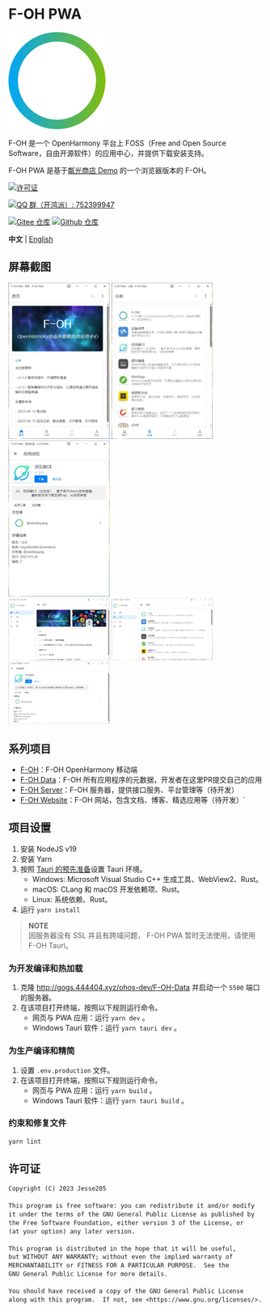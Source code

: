 # F-OH PWA

![LOGO](./public/icons/android-chrome-192x192.png)

F-OH 是一个 OpenHarmony 平台上 FOSS（Free and Open Source Software，自由开源软件）的应用中心，并提供下载安装支持。

F-OH PWA 是基于[粼光商店 Demo](https://gitee.com/sparkling-store/webv3demo) 的一个浏览器版本的 F-OH。

[![许可证](https://img.shields.io/github/license/Jesse205/F-OH-PWA?label=%E8%AE%B8%E5%8F%AF%E8%AF%81)](./LICENSE)

[![QQ 群（开鸿派）: 752399947](https://img.shields.io/badge/QQ_群:_开鸿派-752399947-0099FF?logo=tencentqq)](https://qm.qq.com/q/jWeBdnvPz2)

[![Gitee 仓库](https://img.shields.io/badge/Gitee-仓库-C71D23?logo=gitee)](https://gitee.com/ohos-dev/F-OH-PWA)
[![Github 仓库](https://img.shields.io/badge/Github-仓库-0969DA?logo=github)](https://github.com/Jesse205/F-OH-PWA)

**中文** |
[English](./README.md)

## 屏幕截图

<div>
<img src="./public/screenshots/Snipaste_2023-09-06_21-32-26.webp" width=200 />
<img src="./public/screenshots/Snipaste_2023-09-06_21-32-39.webp" width=200 />
<img src="./public/screenshots/Snipaste_2023-09-06_21-32-50.webp" width=200 />
</div>
<div>
<img src="./public/screenshots/Snipaste_2023-09-06_21-33-22.webp" width=200 />
<img src="./public/screenshots/Snipaste_2023-09-06_21-33-28.webp" width=200 />
<img src="./public/screenshots/Snipaste_2023-09-06_21-33-35.webp" width=200 />
</div>

## 系列项目

- [F-OH](https://gitee.com/ohos-dev/f-oh)：F-OH OpenHarmony 移动端
- [F-OH Data](http://gogs.444404.xyz/ohos-dev/F-OH-Data)：F-OH 所有应用程序的元数据，开发者在这里PR提交自己的应用
- [F-OH Server](https://gitee.com/ohos-dev/f-oh-server)：F-OH 服务器，提供接口服务、平台管理等（待开发）
- [F-OH Website](https://gitee.com/ohos-dev/f-oh-website)：F-OH 网站，包含文档、博客、精选应用等（待开发）`

## 项目设置

1. 安装 NodeJS v19
2. 安装 Yarn
3. 按照 [Tauri 的预先准备](https://tauri.app/zh-cn/v1/guides/getting-started/prerequisites)设置 Tauri 环境。
   - Windows: Microsoft Visual Studio C++ 生成工具、WebView2、Rust。
   - macOS: CLang 和 macOS 开发依赖项、Rust。
   - Linux: 系统依赖、Rust。
4. 运行 `yarn install`

> **NOTE**\
> 因服务器没有 SSL 并且有跨域问题， F-OH PWA 暂时无法使用，请使用 F-OH Tauri。

### 为开发编译和热加载

1. 克隆 <http://gogs.444404.xyz/ohos-dev/F-OH-Data> 并启动一个 `5500` 端口的服务器。
2. 在该项目打开终端，按照以下规则运行命令。
   - 网页与 PWA 应用：运行 `yarn dev` 。
   - Windows Tauri 软件：运行 `yarn tauri dev` 。

### 为生产编译和精简

1. 设置 `.env.production` 文件。
2. 在该项目打开终端，按照以下规则运行命令。
   - 网页与 PWA 应用：运行 `yarn build` 。
   - Windows Tauri 软件：运行 `yarn tauri build` 。

### 约束和修复文件

```bash
yarn lint
```

## 许可证

``` txt
Copyright (C) 2023 Jesse205

This program is free software: you can redistribute it and/or modify
it under the terms of the GNU General Public License as published by
the Free Software Foundation, either version 3 of the License, or
(at your option) any later version.

This program is distributed in the hope that it will be useful,
but WITHOUT ANY WARRANTY; without even the implied warranty of
MERCHANTABILITY or FITNESS FOR A PARTICULAR PURPOSE.  See the
GNU General Public License for more details.

You should have received a copy of the GNU General Public License
along with this program.  If not, see <https://www.gnu.org/licenses/>.
```
